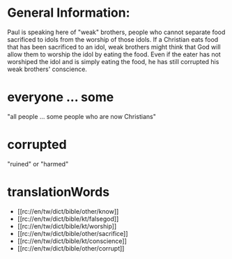 # General Information:

Paul is speaking here of "weak" brothers, people who cannot separate food sacrificed to idols from the worship of those idols. If a Christian eats food that has been sacrificed to an idol, weak brothers might think that God will allow them to worship the idol by eating the food. Even if the eater has not worshiped the idol and is simply eating the food, he has still corrupted his weak brothers' conscience.

# everyone ... some

"all people ... some people who are now Christians"

# corrupted

"ruined" or "harmed"

# translationWords

* [[rc://en/tw/dict/bible/other/know]]
* [[rc://en/tw/dict/bible/kt/falsegod]]
* [[rc://en/tw/dict/bible/kt/worship]]
* [[rc://en/tw/dict/bible/other/sacrifice]]
* [[rc://en/tw/dict/bible/kt/conscience]]
* [[rc://en/tw/dict/bible/other/corrupt]]